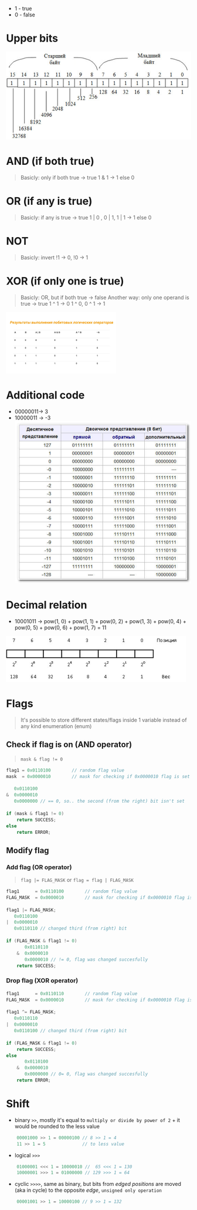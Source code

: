 * 1 - true
* 0 - false

# Upper bits
![Pasted image 20250227165917](image-storage/Pasted%20image%2020250227165917.png)

# AND (if both true)
> Basicly: only if both true -> true 
> 1 & 1 -> 1 else 0

# OR (if any is true)
> Basicly: if any is true -> true 
> 1 | 0 , 0 | 1, 1 | 1 -> 1 else 0

# NOT
> Basicly: invert
> !1 -> 0, !0 -> 1

# XOR (if only one is true)
> Basicly: OR, but if both true -> false
> Another way: only one operand is true -> true
> 1 ^ 1 -> 0
> 1 ^ 0, 0 ^ 1 -> 1

![Pasted image 20250227165113](image-storage/Pasted%20image%2020250227165113.png)

# Additional code
* 00000011-> 3
* 10000011 -> -3
![Pasted image 20250227165625](image-storage/Pasted%20image%2020250227165625.png)

# Decimal relation
* 10001011 -> pow(1, 0) + pow(1, 1) + pow(0, 2) + pow(1, 3) + pow(0, 4) + pow(0, 5) + pow(0, 6) + pow(1, 7) = 11

![Pasted image 20250227170028](image-storage/Pasted%20image%2020250227170028.png)

# Flags
> It's possible to store different states/flags inside 1 variable instead of any kind enumeration (enum)
## Check if flag is on (AND operator)
> `mask & flag != 0`
```c
flag1 = 0x0110100        // random flag value
mask  = 0x0000010        // mask for checking if 0x0000010 flag is set

   0x0110100 
&  0x0000010
   0x0000000 // == 0, so.. the second (from the right) bit isn't set

if (mask & flag1 != 0)
	return SUCCESS;
else
	return ERROR;
```
## Modify flag
### Add flag (OR operator)
> `flag |= FLAG_MASK` or `flag = flag | FLAG_MASK`
```c
flag1      = 0x0110100        // random flag value
FLAG_MASK  = 0x0000010        // mask for checking if 0x0000010 flag is set

flag1 |= FLAG_MASK;
   0x0110100 
|  0x0000010
   0x0110110 // changed third (from right) bit

if (FLAG_MASK & flag1 != 0)
	   0x0110110
	&  0x0000010
	   0x0000010 // != 0, flag was changed succesfully
	return SUCCESS;
```
### Drop flag (XOR operator)
```c
flag1      = 0x0110110        // random flag value
FLAG_MASK  = 0x0000010        // mask for checking if 0x0000010 flag is set

flag1 ^= FLAG_MASK;
   0x0110110 
|  0x0000010
   0x0110100 // changed third (from right) bit

if (FLAG_MASK & flag1 != 0)
	return SUCCESS;
else 
	   0x0110100
	&  0x0000010
	   0x0000000 // 0= 0, flag was changed succesfully
	return ERROR;
```
# Shift
* binary `>>`, mostly it's equal to `multiply or divide by power of 2` + it would be rounded to the less value
```c
    00001000 >> 1 = 00000100 // 8 >> 1 = 4
	11 >> 1 = 5              // to less value
```
* logical `>>>`
```c
    01000001 <<< 1 = 10000010 //  65 <<< 1 = 130
    10000001 >>> 1 = 01000000 // 129 >>> 1 = 64
```
* cyclic   `>>>>`,  same as binary, but bits from *edged positions* are moved (aka in cycle) to the opposite *edge*, `unsigned only operation`
```c
    00001001 >> 1 = 10000100 // 9 >> 1 = 132
```
